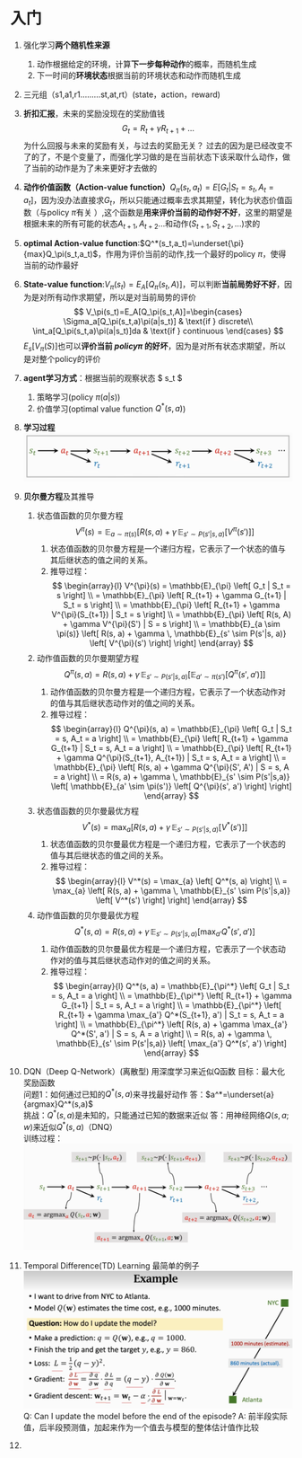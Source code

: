 # 入门
1. 强化学习**两个随机性来源**
   1. 动作根据给定的环境，计算**下一步每种动作**的概率，而随机生成
   2. 下一时间的**环境状态**根据当前的环境状态和动作而随机生成
2. 三元组（s1,a1,r1………st,at,rt）(state，action，reward)
3. **折扣汇报**，未来的奖励没现在的奖励值钱
$$
G_t=R_t+\gamma R_{t+1}+ \dots
$$
为什么回报与未来的奖励有关，与过去的奖励无关？
过去的因为是已经改变不了的了，不是个变量了，而强化学习做的是在当前状态下该采取什么动作，做了当前的动作是为了未来更好才去做的
4. **动作价值函数（Action-value function）**$Q_\pi(s_t,a_t)=E[G_t|S_t=s_t,A_t=a_t]$，因为没办法直接求$G_t$，所以只能通过概率去求其期望，转化为状态价值函数（与policy $\pi$有关 ）,这个函数是**用来评价当前的动作好不好**，这里的期望是根据未来的所有可能的状态$A_{t+1},A_{t+2}...$和动作($S_{t+1},S_{t+2},...$)求的

5. **optimal Action-value function**:$Q^*(s_t,a_t)=\underset{\pi}{max}Q_\pi(s_t,a_t)$，作用为评价当前的动作,找一个最好的policy $\pi$，使得当前的动作最好
6. **State-value function**:$V_\pi(s_t)=E_A[Q_\pi(s_t,A)]$，可以判断**当前局势好不好**，因为是对所有动作求期望，所以是对当前局势的评价 
$$
V_\pi(s_t)=E_A[Q_\pi(s_t,A)]=\begin{cases}
    \Sigma_a[Q_\pi(s_t,a)\pi(a|s_t)] & \text{if } discrete\\
    \int_a[Q_\pi(s_t,a)\pi(a|s_t)]da & \text{if } continuous
\end{cases}
$$ 
$E_s[V_\pi(S) ]$也可以**评价当前 $policy \pi$ 的好坏**，因为是对所有状态求期望，所以是对整个policy的评价
1. **agent学习方式**：根据当前的观察状态 $ s_t $ 
   1. 策略学习(policy $\pi(a|s)$)
   2. 价值学习(optimal value function $Q^*(s,a)$)
2. **学习过程**
   ![alt text](image.png)
3. **贝尔曼方程**及其推导
   1. 状态值函数的贝尔曼方程
        $$
        V^{\pi}(s) = \mathbb{E}_{a \sim \pi(s)} \left[ R(s, a) + \gamma \, \mathbb{E}_{s' \sim P(s'|s, a)} \left[ V^{\pi}(s') \right] \right]
        $$
        1. 状态值函数的贝尔曼方程是一个递归方程，它表示了一个状态的值与其后继状态的值之间的关系。
        2. 推导过程：
            $$
            \begin{array}{l}
            V^{\pi}(s) = \mathbb{E}_{\pi} \left[ G_t | S_t = s \right] \\
            = \mathbb{E}_{\pi} \left[ R_{t+1} + \gamma G_{t+1} | S_t = s \right] \\
            = \mathbb{E}_{\pi} \left[ R_{t+1} + \gamma V^{\pi}(S_{t+1}) | S_t = s \right] \\
            = \mathbb{E}_{\pi} \left[ R(s, A) + \gamma V^{\pi}(S') | S = s \right] \\
            = \mathbb{E}_{a \sim \pi(s)} \left[ R(s, a) + \gamma \, \mathbb{E}_{s' \sim P(s'|s, a)} \left[ V^{\pi}(s') \right] \right]
            \end{array}
            $$
    2. 动作值函数的贝尔曼期望方程
        $$
        Q^{\pi}(s, a) = R(s, a) + \gamma \, \mathbb{E}_{s' \sim P(s'|s,a)} \left[ \mathbb{E}_{a' \sim \pi(s')} \left[ Q^{\pi}(s', a') \right] \right]
        $$
        1. 动作值函数的贝尔曼方程是一个递归方程，它表示了一个状态动作对的值与其后继状态动作对的值之间的关系。
        2. 推导过程：
            $$
            \begin{array}{l}
            Q^{\pi}(s, a) = \mathbb{E}_{\pi} \left[ G_t | S_t = s, A_t = a \right] \\
            = \mathbb{E}_{\pi} \left[ R_{t+1} + \gamma G_{t+1} | S_t = s, A_t = a \right] \\
            = \mathbb{E}_{\pi} \left[ R_{t+1} + \gamma Q^{\pi}(S_{t+1}, A_{t+1}) | S_t = s, A_t = a \right] \\
            = \mathbb{E}_{\pi} \left[ R(s, a) + \gamma Q^{\pi}(S', A') | S = s, A = a \right] \\
            = R(s, a) + \gamma \, \mathbb{E}_{s' \sim P(s'|s,a)} \left[ \mathbb{E}_{a' \sim \pi(s')} \left[ Q^{\pi}(s', a') \right] \right]
            \end{array}
            $$
    3. 状态值函数的贝尔曼最优方程
        $$
        V^*(s) = \max_{a} \left[ R(s, a) + \gamma \, \mathbb{E}_{s' \sim P(s'|s,a)} \left[ V^*(s') \right] \right]
        $$
        1. 状态值函数的贝尔曼最优方程是一个递归方程，它表示了一个状态的值与其后继状态的值之间的关系。
        2. 推导过程：
            $$
            \begin{array}{l}
            V^*(s) = \max_{a} \left[ Q^*(s, a) \right] \\
            = \max_{a} \left[ R(s, a) + \gamma \, \mathbb{E}_{s' \sim P(s'|s,a)} \left[ V^*(s') \right] \right]
            \end{array}
            $$
    4. 动作值函数的贝尔曼最优方程
        $$
        Q^*(s, a) = R(s, a) + \gamma \, \mathbb{E}_{s' \sim P(s'|s,a)} \left[ \max_{a'} Q^*(s', a') \right]
        $$
        1. 动作值函数的贝尔曼最优方程是一个递归方程，它表示了一个状态动作对的值与其后继状态动作对的值之间的关系。
        2. 推导过程：
            $$
            \begin{array}{l}
            Q^*(s, a) = \mathbb{E}_{\pi^*} \left[ G_t | S_t = s, A_t = a \right] \\
            = \mathbb{E}_{\pi^*} \left[ R_{t+1} + \gamma G_{t+1} | S_t = s, A_t = a \right] \\
            = \mathbb{E}_{\pi^*} \left[ R_{t+1} + \gamma \max_{a'} Q^*(S_{t+1}, a') | S_t = s, A_t = a \right] \\
            = \mathbb{E}_{\pi^*} \left[ R(s, a) + \gamma \max_{a'} Q^*(S', a') | S = s, A = a \right] \\
            = R(s, a) + \gamma \, \mathbb{E}_{s' \sim P(s'|s,a)} \left[ \max_{a'} Q^*(s', a') \right]
            \end{array}
            $$

    
4.   DQN（Deep Q-Network）(离散型)
    用深度学习来近似Q函数
    目标：最大化奖励函数 <br>
    问题1：如何通过已知的$Q^*(s,a)$来寻找最好动作
    答：$a^*=\underset{a}{argmax}Q^*(s,a)$ <br>
    挑战：$Q^*(s,a)$是未知的，只能通过已知的数据来近似
    答：用神经网络$Q(s,a;w)$来近似$Q^*(s,a)$（DNQ）<br>
    训练过程：
    ![alt text](image-1.png)
     
5.  Temporal Difference(TD) Learning
    最简单的例子
    ![alt text](image-2.png)
    Q: Can I update the model before the end of the episode?
    A: 前半段实际值，后半段预测值，加起来作为一个值去与模型的整体估计值作比较

6.  
